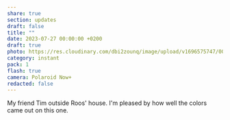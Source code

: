 ```yaml
---
share: true
section: updates
draft: false
title: ""
date: 2023-07-27 00:00:00 +0200
draft: true
photo: https://res.cloudinary.com/dbi2zounq/image/upload/v1696575747/002_mb7xqg.jpg
category: instant
pack: 1
flash: true
camera: Polaroid Now+
redacted: false
---
```


My friend Tim outside Roos' house. I'm pleased by how well the colors came out on this one.
